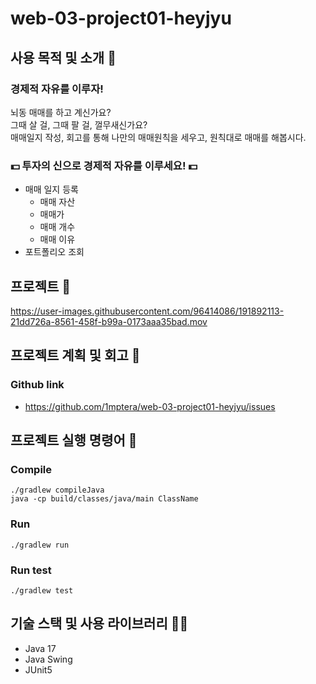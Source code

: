 # web-03-project01-heyjyu

## 사용 목적 및 소개 🚀

### 경제적 자유를 이루자!

뇌동 매매를 하고 계신가요?  
그때 살 걸, 그때 팔 걸, 껄무새신가요?  
매매일지 작성, 회고를 통해 나만의 매매원칙을 세우고, 원칙대로 매매를 해봅시다.

### 💵 투자의 신으로 경제적 자유를 이루세요! 💵

- 매매 일지 등록
    - 매매 자산
    - 매매가
    - 매매 개수
    - 매매 이유
- 포트폴리오 조회

## 프로젝트  🌄

https://user-images.githubusercontent.com/96414086/191892113-21dd726a-8561-458f-b99a-0173aaa35bad.mov

## 프로젝트 계획 및 회고 🥇

### Github link

- https://github.com/1mptera/web-03-project01-heyjyu/issues

## 프로젝트 실행 명령어 📱

### Compile

```
./gradlew compileJava
java -cp build/classes/java/main ClassName
```

### Run

```
./gradlew run
```

### Run test

```
./gradlew test
```

## 기술 스택 및 사용 라이브러리 👨‍💻

- Java 17
- Java Swing
- JUnit5

